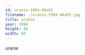 ```yaml
---
id: uranie-1994-46x65
filename: ./uranie-1994-46x65.jpg
title: uranie
year: 1994
height: 46
width: 65
---
```


uranie